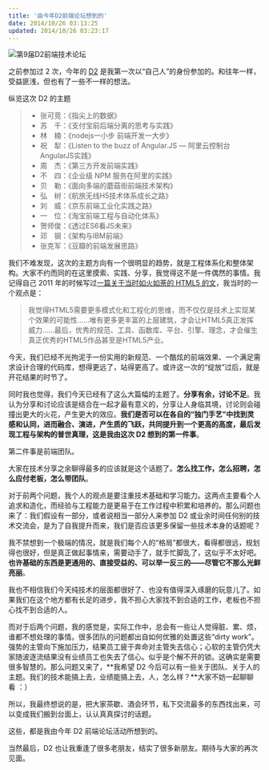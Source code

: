 ```yaml
---
title: '由今年D2前端论坛想到的'
date: 2014/10/26 03:13:25
updated: 2014/10/26 03:23:17
---
```


![第9届D2前端技术论坛](http://jiongks-typecho.stor.sinaapp.com/usr/uploads/2014/10/1199434854.png)

之前参加过 2 次，今年的 [D2](http://d2forum.alibaba-inc.com/) 是我第一次以“自己人”的身份参加的。和往年一样，受益匪浅，但也有了一些不一样的想法。<!--more-->

纵览这次 D2 的主题

> * 张可竞：《指尖上的数据》
> * 苏　千：《支付宝前后端分离的思考与实践》
> * 林　楠：《nodejs一小步 前端开发一大步》
> * 祝　犁：《Listen to the buzz of Angular.JS — 阿里云控制台AngularJS实践》
> * 周　杰：《第三方开发前端实践》
> * 不　四：《企业级 NPM 服务在阿里的实践》
> * 贝　勒：《面向多端的蘑菇街前端技术架构》
> * 弘　树：《航旅无线H5技术体系成长之路》
> * 刘　威：《京东前端工业化实践之路》
> * 一　位：《淘宝前端工程与自动化体系》
> * 贺师俊：《透过ES6看JS未来》
> * 邓　钢：《架构与IBM前端》
> * 张克军：《豆瓣的前端发展思路》

我们不难发现，这次的主题方向有一个很明显的趋势，就是工程体系化和整体架构。大家不约而同的在这里摸索、实践、分享，我觉得这不是一件偶然的事情。我记得自己 2011 年的时候写过[一篇关于当时如火如荼的 HTML5 的文](http://bulaoge.net/topic.blg?tuid=27015&tid=2305412)，我当时的一个观点是：

> 我觉得HTML5需要更多模式化和工程化的思维，而不仅仅是技术上实现某个效果的可能性……唯有更多更丰富的上层建筑，才会让HTML5真正发挥威力……最后，优秀的规范、工具、函数库、平台、引擎、理念，才会催生真正优秀的HTML5作品甚至是HTML5产业。

今天，我们已经不光拘泥于一份实用的新规范、一个酷炫的前端效果、一个满足需求设计合理的代码库，想得更远了，站得更高了。或许这一次的“绽放”过后，就是开花结果的时节了。

同时我也觉得，我们今天已经有了这么大篇幅的主题了。**分享有余，讨论不足**。我认为分享和讨论应该是结合在一起才最有意义的，分享让人身临其境，讨论则会碰撞出更大的火花，产生更大的效应。**我们是否可以在各自的“独门手艺”中找到灵感和认同，进而融合、演进，产生质的飞跃，共同提升到一个更高的高度，最后发现工程与架构的普世真理，这是我由这次 D2 想到的第一件事**。

第二件事是前端团队。

大家在技术分享之余聊得最多的应该就是这个话题了。**怎么找工作，怎么招聘，怎么应付老板，怎么带团队**。

对于前两个问题，我个人的观点是要注重技术基础和学习能力。这两点主要看个人追求和造化，而经验与工程能力是更易于在工作过程中积累和培养的。那么问题也来了：我们假设有一部分，或者说相当一部分人来参加 D2 或业余时间任何别的技术交流会，是为了自我提升而来，我们是否应该更多保留一些技术本身的话题呢？

我不禁想到一个极端的情况，就是我们每个人的“格局”都很大，看得都很远，规划得也很好，但是真正做起事情来，需要动手了，就手忙脚乱了，这似乎不太好吧。**也许基础的东西是更通用的、直接受益的、可以举一反三的——尽管它不那么光鲜亮丽**。

我也不相信我们今天纯技术的层面都很好了、也没有值得深入琢磨的玩意儿了。如果我们在这个地方都有长足的进步，我不担心大家找不到合适的工作，老板也不担心找不到合适的人。

而对于后两个问题，我的感觉是，实际工作中，总会有一些让人觉得脏、累、烦，谁都不想处理的事情。很多团队的问题都出自如何优雅的处置这些“dirty work”。强势的主管向下施加压力，结果员工疲于奔命对主管失去信心；心软的主管仍凭大家随波逐流结果没有业绩员工也失去了信心。似乎是个解不开的锁。这确实是需要很多智慧的。那么问题又来了，**我希望 D2 今后可以有一些关于团队、关于人的主题。我们的技术能搞上去，业绩能搞上去，人，怎么样？**大家不妨一起聊聊看
：）

所以，我最终想说的是，把大家茶歇、酒会环节，私下交流最多的东西找出来，可以变成我们搬到台面上，认认真真探讨的话题。

这些，都是我由今年 D2 前端论坛活动所想到的。

当然最后，D2 也让我重逢了很多老朋友，结实了很多新朋友。期待与大家的再次见面。